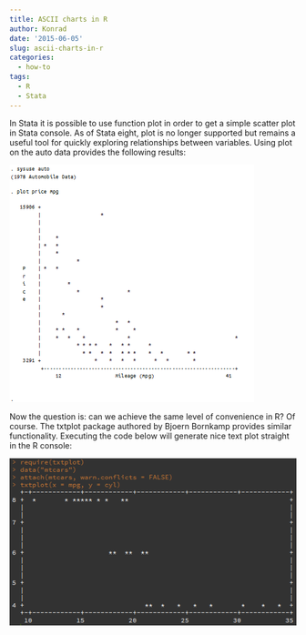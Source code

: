 ```yaml
---
title: ASCII charts in R
author: Konrad
date: '2015-06-05'
slug: ascii-charts-in-r
categories:
  - how-to
tags:
  - R
  - Stata
---
```


In Stata it is possible to use function plot in order to get a simple scatter plot in Stata console. As of Stata eight, plot is no longer supported but remains a useful tool for quickly exploring relationships between variables. Using plot on the auto data provides the following results:

![Stata Textual Plot](images/stata_text_plot.png)

Now the question is: can we achieve the same level of convenience in R? Of course. The txtplot package authored by Bjoern Bornkamp provides similar functionality. Executing the code below will generate nice text plot straight in the R console:

![R Textual Plot](images/r_txtplot_chart.png)
